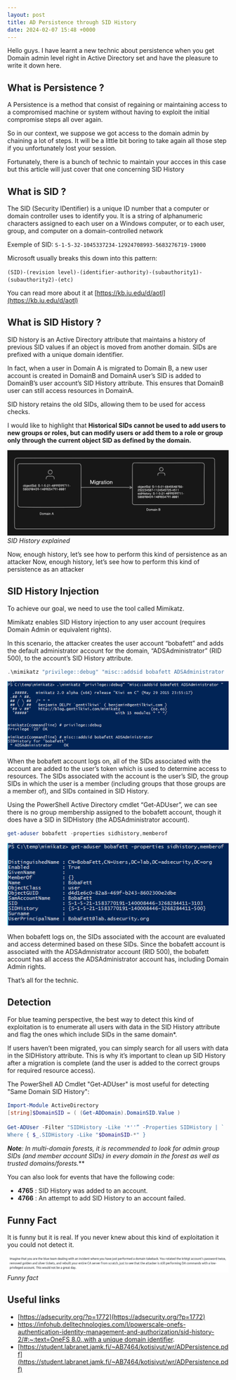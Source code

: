 ```yaml
---
layout: post
title: AD Persistence through SID History
date: 2024-02-07 15:48 +0000
---
```

Hello guys. I have learnt a new technic about persistence when you get Domain admin level right in Active Directory set and have the pleasure to write it down here.

## What is Persistence ?
A Persistence is a method that consist of regaining or maintaining access to a compromised machine or system without having to exploit the initial compromise steps all over again.

So in our context, we suppose we got access to the domain admin by chaining a lot of steps. It will be a little bit boring to take again all those step if you unfortunately lost your session.

Fortunately, there is a bunch of technic to maintain your accces in this case but this article will just cover that one concerning SID History
## What is SID ?

The SID (Security IDentifier) is a unique ID number that a computer or domain controller uses to identify you. It is a string of alphanumeric characters assigned to each user on a Windows computer, or to each user, group, and computer on a domain-controlled network

Exemple of SID:    `S-1-5-32-1045337234-12924708993-5683276719-19000`

Microsoft usually breaks this down into this pattern:

  `(SID)-(revision level)-(identifier-authority)-(subauthority1)-(subauthority2)-(etc)`

You can read more about it at [https://kb.iu.edu/d/aotl](https://kb.iu.edu/d/aotl)

## What is SID History ?

SID history is an Active Directory attribute that maintains a history of previous SID values if an object is moved from another domain. SIDs are prefixed with a unique domain identifier.

In fact, when a user in Domain A is migrated to Domain B, a new user account is created in DomainB and DomainA user’s SID is added to DomainB’s user account’s SID History attribute. This ensures that DomainB user can still access resources in DomainA.

SID history retains the old SIDs, allowing them to be used for access checks.

I would like to highlight that **Historical SIDs cannot be used to add users to new groups or roles, but can modify users or add them to a role or group only through the current object SID as defined by the domain.**

![SID History explained](/assets/img/AD-Persistence-SIDHistory/SIDHistory-explained!.jpg)
*SID History explained*

Now, enough history, let’s see how to perform this kind of persistence as an attacker
Now, enough history, let’s see how to perform this kind of persistence as an attacker

## SID History Injection

To achieve our goal, we need to use the tool called Mimikatz.

Mimikatz enables SID History injection to any user account (requires Domain Admin or equivalent rights).

In this scenario, the attacker creates the user account “bobafett” and adds the default administrator account for the domain, “ADSAdministrator” (RID 500), to the account’s SID History attribute.

```powershell
.\mimikatz "privilege::debug" "misc::addsid bobafett ADSAdministrator
```

![SIDHistory-injection.png](/assets/img/AD-Persistence-SIDHistory/SIDHistory-injection.png)

When the bobafett account logs on, all of the SIDs associated with the account are added to the user’s token which is used to determine access to resources. The SIDs associated with the account is the user’s SID, the group SIDs in which the user is a member (including groups that those groups are a member of), and SIDs contained in SID History.

Using the PowerShell Active Directory cmdlet “Get-ADUser”, we can see there is no group membership assigned to the bobafett account, though it does have a SID in SIDHistory (the ADSAdministrator account).

```powershell
get-aduser bobafett -properties sidhistory,memberof
```

![User-info.png](/assets/img/AD-Persistence-SIDHistory/User-info.png)

When bobafett logs on, the SIDs associated with the account are evaluated and access determined based on these SIDs. Since the bobafett account is associated with the ADSAdmnistrator account (RID 500), the bobafett account has all access the ADSAdministrator account has, including Domain Admin rights.

That’s all for the technic.

## Detection

For blue teaming perspective, the best way to detect this kind of exploitation is to enumerate all users with data in the SID History attribute and flag the ones which include SIDs in the same domain*.

If users haven’t been migrated, you can simply search for all users with data in the SIDHistory attribute. This is why it’s important to clean up SID History after a migration is complete (and the user is added to the correct groups for required resource access).

The PowerShell AD Cmdlet "Get-ADUser" is most useful for detecting "Same Domain SID History":

```powershell
Import-Module ActiveDirectory
[string]$DomainSID = ( (Get-ADDomain).DomainSID.Value )

Get-ADUser -Filter "SIDHistory -Like '*''” -Properties SIDHistory | `
Where { $_.SIDHistory -Like "$DomainSID-*" }
```

***Note**: In multi-domain forests, it is recommended to look for admin group SIDs (and member account SIDs) in every domain in the forest as well as trusted domains/forests.***

You can also look for events that have the following code:

- **4765** : SID History was added to an account.
- **4766** : An attempt to add SID History to an account failed.

## Funny Fact
It is funny but it is real. If you never knew about this kind of exploitation it you could not detect it.

![Joke-aboutSIDHistory.png](/assets/img/AD-Persistence-SIDHistory/Joke-about-detecting-SIDHistory.png)
*Funny fact*

## Useful links

- [https://adsecurity.org/?p=1772](https://adsecurity.org/?p=1772)
- [https://infohub.delltechnologies.com/l/powerscale-onefs-authentication-identity-management-and-authorization/sid-history-2/#:~:text=OneFS 8.0.,with a unique domain identifier](https://infohub.delltechnologies.com/l/powerscale-onefs-authentication-identity-management-and-authorization/sid-history-2/#:~:text=OneFS%208.0.,with%20a%20unique%20domain%20identifier).
- [https://student.labranet.jamk.fi/~AB7464/kotisivut/wr/ADPersistence.pdf](https://student.labranet.jamk.fi/~AB7464/kotisivut/wr/ADPersistence.pdf)
